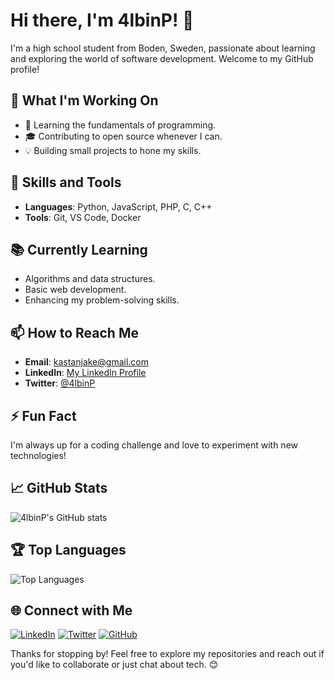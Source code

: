 # Hi there, I'm 4lbinP! 👋

I'm a high school student from Boden, Sweden, passionate about learning and exploring the world of software development. Welcome to my GitHub profile!

## 🔭 What I'm Working On
- 🌱 Learning the fundamentals of programming.
- 🎓 Contributing to open source whenever I can.
- 💡 Building small projects to hone my skills.

## 🚀 Skills and Tools
- **Languages**: Python, JavaScript, PHP, C, C++
- **Tools**: Git, VS Code, Docker

## 📚 Currently Learning
- Algorithms and data structures.
- Basic web development.
- Enhancing my problem-solving skills.

## 📫 How to Reach Me
- **Email**: [kastanjake@gmail.com](mailto:kastanjake@gmail.com)
- **LinkedIn**: [My LinkedIn Profile](https://www.linkedin.com/in/your-profile)
- **Twitter**: [@4lbinP](https://x.com/4lbinP)

## ⚡ Fun Fact
I'm always up for a coding challenge and love to experiment with new technologies!

## 📈 GitHub Stats
![4lbinP's GitHub stats](https://github-readme-stats.vercel.app/api?username=4lbinP&show_icons=true&theme=radical)

## 🏆 Top Languages
![Top Languages](https://github-readme-stats.vercel.app/api/top-langs/?username=4lbinP&layout=compact&theme=radical)

## 🌐 Connect with Me
[![LinkedIn](https://img.shields.io/badge/LinkedIn-0077B5?style=for-the-badge&logo=linkedin&logoColor=white)](https://www.linkedin.com/in/your-profile)
[![Twitter](https://img.shields.io/badge/Twitter-1DA1F2?style=for-the-badge&logo=twitter&logoColor=white)](https://twitter.com/yourtwitterhandle)
[![GitHub](https://img.shields.io/badge/GitHub-181717?style=for-the-badge&logo=github&logoColor=white)](https://github.com/4lbinP)

Thanks for stopping by! Feel free to explore my repositories and reach out if you'd like to collaborate or just chat about tech. 😊
